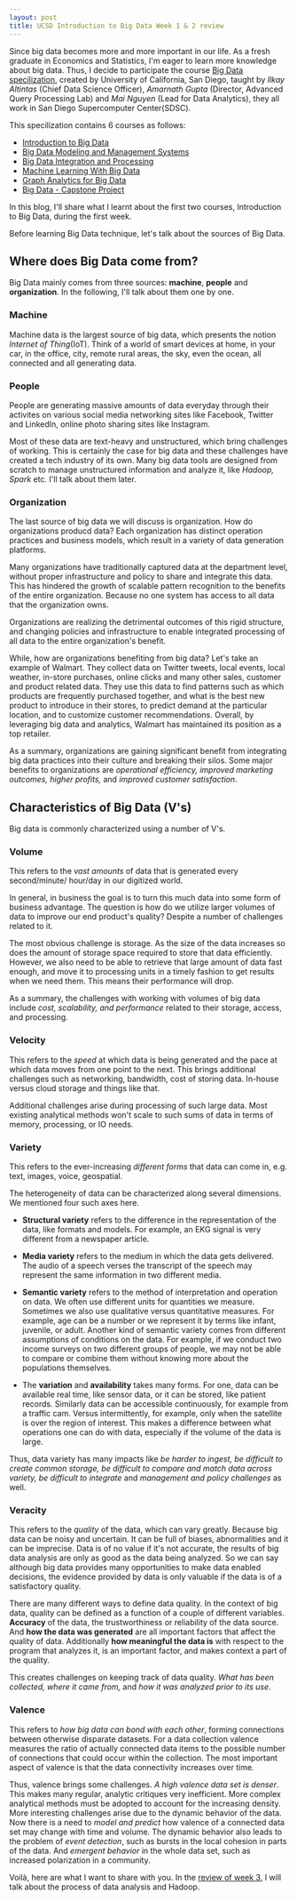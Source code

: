 ```yaml
---
layout: post
title: UCSD Introduction to Big Data Week 1 & 2 review
---
```


Since big data becomes more and more important in our life. As a fresh graduate
in Economics and Statistics, I'm eager to learn more knowledge about big data.
Thus, I decide to participate the course [Big Data specilization][Big Data
specilization], created by University of California, San Diego, taught by _Ilkay
Altintas_ (Chief Data Science Officer), _Amarnath Gupta_ (Director, Advanced
Query Processing Lab) and _Mai Nguyen_ (Lead for Data Analytics), they all work
in San Diego Supercomputer Center(SDSC).

This specilization contains 6 courses as follows:

- [Introduction to Big Data][Introduction]
- [Big Data Modeling and Management Systems][Management]
- [Big Data Integration and Processing][Integration and Processing]
- [Machine Learning With Big Data][Machine Learning]
- [Graph Analytics for Big Data][Graph Analytics]
- [Big Data - Capstone Project][project]

In this blog, I'll share what I learnt about the first two courses, Introduction
 to Big Data, during the first week.

Before learning Big Data technique, let's talk about the sources of Big Data.

## Where does Big Data come from?

Big Data mainly comes from three sources: **machine**, **people** and
**organization**. In the following, I'll talk about them one by one.

### Machine

Machine data is the largest source of big data, which presents the notion
_Internet of Thing_(IoT). Think of a world of smart devices at home, in your car,
 in the office, city, remote rural areas, the sky, even the ocean, all connected
  and all generating data.

### People

People are generating massive amounts of data everyday through their activites
on various social media networking sites like Facebook, Twitter and LinkedIn,
online photo sharing sites like Instagram.

Most of these data are text-heavy and unstructured, which bring challenges of
working. This is certainly the case for big data and these challenges have
created a tech industry of its own. Many big data tools are designed from
scratch to manage unstructured information and analyze it, like _Hadoop, Spark_
etc. I'll talk about them later.

### Organization

The last source of big data we will discuss is organization. How do
organizations producd data? Each organization has distinct operation practices
and business models, which result in a variety of data generation platforms.

Many organizations have traditionally captured data at the department level,
without proper infrastructure and policy to share and integrate this data. This
has hindered the growth of scalable pattern recognition to the benefits of the
entire organization. Because no one system has access to all data that the
organization owns.

Organizations are realizing the detrimental outcomes of this rigid structure,
and changing policies and infrastructure to enable integrated processing of all
data to the entire organization's benefit.

While, how are organizations benefiting from big data? Let's take an example of
Walmart. They collect data on Twitter tweets, local events, local weather,
in-store purchases, online clicks and many other sales, customer and product
related data. They use this data to find patterns such as which products are
frequently purchased together, and what is the best new product to introduce in
their stores, to predict demand at the particular location, and to customize
customer recommendations. Overall, by leveraging big data and analytics, Walmart
 has maintained its position as a top retailer.

As a summary, organizations are gaining significant benefit from integrating big
 data practices into their culture and breaking their silos. Some major benefits
  to organizations are _operational efficiency, improved marketing outcomes,
  higher profits,_ and _improved customer satisfaction_.

## Characteristics of Big Data (V's)

Big data is commonly characterized using a number of V's.

### Volume

This refers to the _vast amounts_ of data that is generated every second/minute/
hour/day in our digitized world.

In general, in business the goal is to turn this much data into some form of
business advantage. The question is how do we utilize larger volumes of data to
improve our end product's quality? Despite a number of challenges related to it.

The most obvious challenge is storage. As the size of the data increases so does
 the amount of storage space required to store that data efficiently. However,
 we also need to be able to retrieve that large amount of data fast enough, and
 move it to processing units in a timely fashion to get results when we need
them. This means their performance will drop.

As a summary, the challenges with working with volumes of big data include _cost,
 scalability, and performance_ related to their storage, access, and processing.

### Velocity

This refers to the _speed_ at which data is being generated and the pace at
which data moves from one point to the next. This brings additional challenges
such as networking, bandwidth, cost of storing data. In-house versus cloud
storage and things like that.

Additional challenges arise during processing of such large data. Most existing
analytical methods won't scale to such sums of data in terms of memory,
processing, or IO needs.

### Variety

This refers to the ever-increasing _different forms_ that data can come in, e.g.
text, images, voice, geospatial.

The heterogeneity of data can be characterized along several dimensions. We
mentioned four such axes here.

- **Structural variety** refers to the difference in the representation of the
data, like formats and models. For example, an EKG signal is very different from
 a newspaper article.

- **Media variety** refers to the medium in which the data gets delivered. The
audio of a speech verses the transcript of the speech may represent the same
information in two different media.

- **Semantic variety** refers to the method of interpretation and operation on
data. We often use different units for quantities we measure. Sometimes we also
use qualitative versus quantitative measures. For example, age can be a number
or we represent it by terms like infant, juvenile, or adult. Another kind of
semantic variety comes from different assumptions of conditions on the data. For
 example, if we conduct two income surveys on two different groups of people, we
 may not be able to compare or combine them without knowing more about the
populations themselves.

- The **variation** and **availability** takes many forms. For one, data can be
available real time, like sensor data, or it can be stored, like patient records.
Similarly data can be accessible continuously, for example from a traffic cam.
Versus intermittently, for example, only when the satellite is over the region
of interest. This makes a difference between what operations one can do with
data, especially if the volume of the data is large.

Thus, data variety has many impacts like _be harder to ingest, be difficult to
create common storage, be difficult to compare and match data across variety, be
difficult to integrate_ and _management and policy challenges_ as well.

### Veracity

This refers to the _quality_ of the data, which can vary greatly. Because big
data can be noisy and uncertain. It can be full of biases, abnormalities and it
can be imprecise. Data is of no value if it's not accurate, the results of big
data analysis are only as good as the data being analyzed. So we can say
although big data provides many opportunities to make data enabled decisions,
the evidence provided by data is only valuable if the data is of a satisfactory
quality.

There are many different ways to define data quality. In the context of big data,
 quality can be defined as a function of a couple of different variables.
**Accuracy** of the data, the trustworthiness or reliability of the data source.
And **how the data was generated** are all important factors that affect the
quality of data. Additionally **how meaningful the data is** with respect to the
program that analyzes it, is an important factor, and makes context a part of
the quality.

This creates challenges on keeping track of data quality. _What has been
collected, where it came from,_ and _how it was analyzed prior to its use_.

### Valence

This refers to _how big data can bond with each other_, forming connections
between otherwise disparate datasets. For a data collection valence measures the
 ratio of actually connected data items to the possible number of connections
that could occur within the collection. The most important aspect of valence is
that the data connectivity increases over time.

Thus, valence brings some challenges. _A high valence data set is denser_. This
makes many regular, analytic critiques very inefficient. More complex analytical
 methods must be adopted to account for the increasing density. More interesting
 challenges arise due to the dynamic behavior of the data. Now there is a need
to _model and predict_ how valence of a connected data set may change with time
and volume. The dynamic behavior also leads to the problem of _event detection_,
such as bursts in the local cohesion in parts of the data. And _emergent
behavior_ in the whole data set, such as increased polarization in a community.


Voilà, here are what I want to share with you. In the [review of week 3][review of week 3],
I will talk about the process of data analysis and Hadoop.

[Big Data specilization]: https://www.coursera.org/specializations/big-data
[Introduction]: https://www.coursera.org/learn/big-data-introduction
[Management]: https://www.coursera.org/learn/big-data-management
[Integration and Processing]: https://www.coursera.org/learn/big-data-integration-processing
[Machine Learning]: https://www.coursera.org/learn/big-data-machine-learning
[Graph Analytics]: https://www.coursera.org/learn/big-data-graph-analytics
[project]: https://www.coursera.org/learn/big-data-project
[review of week 3]: http://jingwen-z.github.io/introduction-bd-week3
